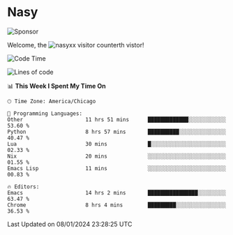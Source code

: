 # Nasy

<!--
<p align="center">
<img height="200" src="https://github-readme-stats.vercel.app/api?username=nasyxx&count_private=true&show_icons=true&theme=dracula&include_all_commits=true"/>
<img height="200" src="https://github-readme-stats.vercel.app/api/top-langs/?username=nasyxx&theme=dracula&hide=html,jupyter+notebook&count_private=true&show_icons=true"/>
</p>

  
----------------
-->

![Sponsor](https://img.shields.io/static/v1.svg?label=Sponsor&message=%E2%9D%A4&logo=GitHub&style=flat&color=pink)
 
Welcome, the ![nasyxx visitor counter](https://count.getloli.com/get/@nasyxx?theme=rule34)th vistor!
 
<!--START_SECTION:waka-->
![Code Time](http://img.shields.io/badge/Code%20Time-4%2C201%20hrs%2058%20mins-blue)

![Lines of code](https://img.shields.io/badge/From%20Hello%20World%20I%27ve%20Written-6.3%20million%20lines%20of%20code-blue)

📊 **This Week I Spent My Time On** 

```text
🕑︎ Time Zone: America/Chicago

💬 Programming Languages: 
Other                    11 hrs 51 mins      █████████████░░░░░░░░░░░░   53.60 % 
Python                   8 hrs 57 mins       ██████████░░░░░░░░░░░░░░░   40.47 % 
Lua                      30 mins             █░░░░░░░░░░░░░░░░░░░░░░░░   02.33 % 
Nix                      20 mins             ░░░░░░░░░░░░░░░░░░░░░░░░░   01.55 % 
Emacs Lisp               11 mins             ░░░░░░░░░░░░░░░░░░░░░░░░░   00.83 % 

🔥 Editors: 
Emacs                    14 hrs 2 mins       ████████████████░░░░░░░░░   63.47 % 
Chrome                   8 hrs 4 mins        █████████░░░░░░░░░░░░░░░░   36.53 % 
```


 Last Updated on 08/01/2024 23:28:25 UTC
<!--END_SECTION:waka-->

<!-- ![visitors](https://visitor-badge.laobi.icu/badge?page_id=nasyxx.nasyxx) -->
